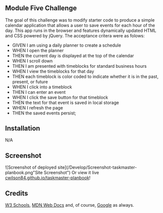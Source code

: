 # <Taskmaster Planbook>

## Module Five Challenge

The goal of this challenge was to modify starter code to produce a simple calendar application that allows a user to save events for each hour of the day. This app  runs in the browser and features dynamically updated HTML and CSS powered by jQuery. The acceptance critera were as folows:

- GIVEN I am using a daily planner to create a schedule
- WHEN I open the planner
- THEN the current day is displayed at the top of the calendar
- WHEN I scroll down
- THEN I am presented with timeblocks for standard business hours
- WHEN I view the timeblocks for that day
- THEN each timeblock is color coded to indicate whether it is in the past, present, or future
- WHEN I click into a timeblock
- THEN I can enter an event
- WHEN I click the save button for that timeblock
- THEN the text for that event is saved in local storage
- WHEN I refresh the page
- THEN the saved events persist;   

## Installation

N/A

## Screenshot

![Screenshot of deployed site](/Develop/Screenshot-taskmaster-planbook.png"Site Screenshot")
Or view it live [cwilson84.github.io/taskmaster-planbook](https://cwilson84.github.io/taskmaster-planbook/)!

## Credits

[W3 Schools](https://www.w3schools.com), [MDN Web Docs](https://developer.mozilla.org) and, of course, [Google](https://www.google.com) as always. 

